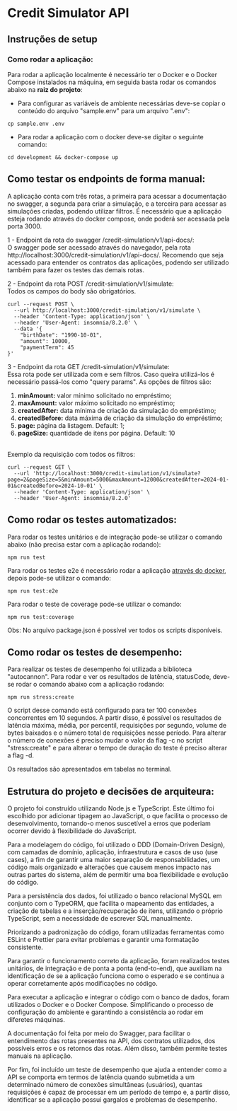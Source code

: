 # Credit Simulator API

## Instruções de setup
### Como rodar a aplicação:
Para rodar a aplicação localmente é necessário ter o Docker e o Docker Compose instalados na máquina, em seguida basta rodar os comandos abaixo na <b>raiz do projeto</b>:

- Para configurar as variáveis de ambiente necessárias deve-se copiar o conteúdo do arquivo "sample.env" para um arquivo ".env":
```
cp sample.env .env
```
- Para rodar a aplicação com o docker deve-se digitar o seguinte comando:
```
cd development && docker-compose up
```

## Como testar os endpoints de forma manual:
A aplicação conta com três rotas, a primeira para acessar a documentação no swagger, a segunda para criar a simulação, e a terceira para acessar as simulações criadas, podendo utilizar filtros. É necessário que a aplicação esteja rodando através do docker compose, onde poderá ser acessada pela porta 3000.

1 - Endpoint da rota do swagger /credit-simulation/v1/api-docs/:
<br> O swagger pode ser acessado através do navegador, pela rota http://localhost:3000/credit-simulation/v1/api-docs/. Recomendo que seja acessado para entender os contratos das aplicações, podendo ser utilizado também para fazer os testes das demais rotas.

2 - Endpoint da rota POST /credit-simulation/v1/simulate:
<br>Todos os campos do body são obrigatórios.

```
curl --request POST \
  --url http://localhost:3000/credit-simulation/v1/simulate \
  --header 'Content-Type: application/json' \
  --header 'User-Agent: insomnia/8.2.0' \
  --data '{
	"birthDate": "1990-10-01",
	"amount": 10000,
	"paymentTerm": 45
}'
```

3 - Endpoint da rota GET /credit-simulation/v1/simulate:
<br>Essa rota pode ser utilizada com e sem filtros. Caso queira utilizá-los é necessário passá-los como "query params". As opções de filtros são:
<ol>
<li><b>minAmount:</b> valor mínimo solicitado no empréstimo;</li>
<li><b>maxAmount:</b> valor máximo solicitado no empréstimo;</li>
<li><b>createdAfter:</b> data mínima de criação da simulação do empréstimo;</li>
<li><b>createdBefore:</b> data máxima de criação da simulação do empréstimo;</li>
<li><b>page:</b> página da listagem. Default: 1;</li>
<li><b>pageSize:</b> quantidade de itens por página. Default: 10</li>
</ol>

<br>Exemplo da requisição com todos os filtros:
```
curl --request GET \
  --url 'http://localhost:3000/credit-simulation/v1/simulate?page=2&pageSize=5&minAmount=5000&maxAmount=12000&createdAfter=2024-01-01&createdBefore=2024-10-01' \
  --header 'Content-Type: application/json' \
  --header 'User-Agent: insomnia/8.2.0'
```

## Como rodar os testes automatizados:

Para rodar os testes unitários e de integração pode-se utilizar o comando abaixo (não precisa estar com a aplicação rodando):
```
npm run test
```

Para rodar os testes e2e é necessário rodar a aplicação [através do docker](#como-rodar-a-aplicação), depois pode-se utilizar o comando:
```
npm run test:e2e
```

Para rodar o teste de coverage pode-se utilizar o comando:
```
npm run test:coverage
```

Obs: No arquivo package.json é possível ver todos os scripts disponíveis.

## Como rodar os testes de desempenho:

Para realizar os testes de desempenho foi utilizada a biblioteca "autocannon". Para rodar e ver os resultados de latência, statusCode, deve-se rodar o comando abaixo com a aplicação rodando:

```
npm run stress:create
```

O script desse comando está configurado para ter 100 conexões concorrentes em 10 segundos. A partir disso, é possível os resultados de latência máxima, média, por percentil, requisições por segundo, volume de bytes baixados e o número total de requisições nesse período. Para alterar o número de conexões é preciso mudar o valor da flag -c no script "stress:create" e para alterar o tempo de duração do teste é preciso alterar a flag -d.

Os resultados são apresentados em tabelas no terminal.

## Estrutura do projeto e decisões de arquiteura:

O projeto foi construído utilizando Node.js e TypeScript. Este último foi escolhido por adicionar tipagem ao JavaScript, o que facilita o processo de desenvolvimento, tornando-o menos suscetível a erros que poderiam ocorrer devido à flexibilidade do JavaScript.

Para a modelagem do código, foi utilizado o DDD (Domain-Driven Design), com camadas de domínio, aplicação, infraestrutura e casos de uso (use cases), a fim de garantir uma maior separação de responsabilidades, um código mais organizado e alterações que causem menos impacto nas outras partes do sistema, além de permitir uma boa flexibilidade e evolução do código.

Para a persistência dos dados, foi utilizado o banco relacional MySQL em conjunto com o TypeORM, que facilita o mapeamento das entidades, a criação de tabelas e a inserção/recuperação de itens, utilizando o próprio TypeScript, sem a necessidade de escrever SQL manualmente.

Priorizando a padronização do código, foram utilizadas ferramentas como ESLint e Prettier para evitar problemas e garantir uma formatação consistente.

Para garantir o funcionamento correto da aplicação, foram realizados testes unitários, de integração e de ponta a ponta (end-to-end), que auxiliam na identificação de se a aplicação funciona como o esperado e se continua a operar corretamente após modificações no código.

Para executar a aplicação e integrar o código com o banco de dados, foram utilizados o Docker e o Docker Compose. Simplificando o processo de configuração do ambiente e garantindo a consistência ao rodar em diferetes máquinas. 

A documentação foi feita por meio do Swagger, para facilitar o entendimento das rotas presentes na API, dos contratos utilizados, dos possíveis erros e os retornos das rotas. Além disso, também permite testes manuais na aplicação. 

Por fim, foi incluído um teste de desempenho que ajuda a entender como a API se comporta em termos de latência quando submetida a um determinado número de conexões simultâneas (usuários), quantas requisições é capaz de processar em um período de tempo e, a partir disso, identificar se a aplicação possui gargalos e problemas de desempenho.
